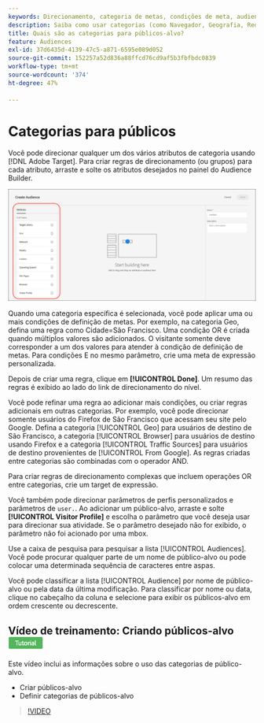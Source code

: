 ```yaml
---
keywords: Direcionamento, categoria de metas, condições de meta, audience manager, parâmetros de perfil personalizados, perfil do visitante, parâmetros de usuário personalizado, regras de metas
description: Saiba como usar categorias (como Navegador, Geografia, Rede, Sistema operacional, Perfil do visitante) para direcionar conteúdo.
title: Quais são as categorias para públicos-alvo?
feature: Audiences
exl-id: 37d6435d-4139-47c5-a871-6595e089d052
source-git-commit: 152257a52d836a88ffcd76cd9af5b3fbfbdc0839
workflow-type: tm+mt
source-wordcount: '374'
ht-degree: 47%

---
```


# Categorias para públicos

Você pode direcionar qualquer um dos vários atributos de categoria usando [!DNL Adobe Target]. Para criar regras de direcionamento (ou grupos) para cada atributo, arraste e solte os atributos desejados no painel do Audience Builder.

![Atributos para públicos-alvo](/help/main/c-target/c-audiences/assets/attributes.png)

Quando uma categoria específica é selecionada, você pode aplicar uma ou mais condições de definição de metas. Por exemplo, na categoria Geo, defina uma regra como Cidade=São Francisco. Uma condição OR é criada quando múltiplos valores são adicionados. O visitante somente deve corresponder a um dos valores para atender à condição de definição de metas. Para condições E no mesmo parâmetro, crie uma meta de expressão personalizada.

Depois de criar uma regra, clique em **[!UICONTROL Done]**. Um resumo das regras é exibido ao lado do link de direcionamento do nível.

Você pode refinar uma regra ao adicionar mais condições, ou criar regras adicionais em outras categorias. Por exemplo, você pode direcionar somente usuários do Firefox de São Francisco que acessam seu site pelo Google. Defina a categoria [!UICONTROL Geo] para usuários de destino de São Francisco, a categoria [!UICONTROL Browser] para usuários de destino usando Firefox e a categoria [!UICONTROL Traffic Sources] para usuários de destino provenientes de [!UICONTROL From Google]. As regras criadas entre categorias são combinadas com o operador AND.

Para criar regras de direcionamento complexas que incluem operações OR entre categorias, crie um target de expressão.

Você também pode direcionar parâmetros de perfis personalizados e parâmetros de `user.`. Ao adicionar um público-alvo, arraste e solte **[!UICONTROL Visitor Profile]** e escolha o parâmetro que você deseja usar para direcionar sua atividade. Se o parâmetro desejado não for exibido, o parâmetro não foi acionado por uma mbox.

Use a caixa de pesquisa para pesquisar a lista [!UICONTROL Audiences]. Você pode procurar qualquer parte de um nome de público-alvo ou pode colocar uma determinada sequência de caracteres entre aspas.

Você pode classificar a lista [!UICONTROL Audience] por nome de público-alvo ou pela data da última modificação. Para classificar por nome ou data, clique no cabeçalho da coluna e selecione para exibir os públicos-alvo em ordem crescente ou decrescente.

## Vídeo de treinamento: Criando públicos-alvo ![Selo do tutorial](/help/main/assets/tutorial.png)

Este vídeo inclui as informações sobre o uso das categorias de público-alvo.

* Criar públicos-alvo
* Definir categorias de públicos-alvo

>[!VIDEO](https://video.tv.adobe.com/v/17392)

